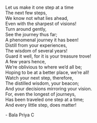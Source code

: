 Let us make it one step at a time<br>
The next few steps,<br>
We know not what lies ahead,<br>
Even with the sharpest of visions!<br>
Turn around gently,<br>
See the journey thus far;<br>
A phenomenal journey it has been!<br>
Distill from your experiences,<br>
The wisdom of several years!<br>
Guard it well, for it is your treasure trove!<br>
A few years hence,<br>
We’re oblivious to where we’d all be;<br>
Hoping to be at a better place, we’re all!<br>
Watch your next step, therefore,<br>
The distilled wisdom, your beacon;<br>
And your decisions mirroring your vision.<br>
For, even the longest of journeys,<br>
Has been traveled one step at a time;<br>
And every little step, does matter!

\- Bala Priya C

